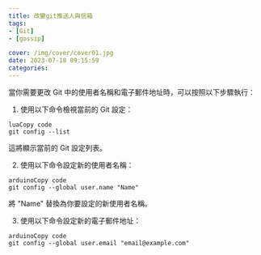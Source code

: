 ```yaml
---
title: 改變git推送人與信箱
tags:
- [Git]
- [gossip]

cover: /img/cover/cover01.jpg
date: 2023-07-18 09:15:59
categories:
---
```


當你需要更改 Git 中的使用者名稱和電子郵件地址時，可以按照以下步驟執行：

1. 使用以下命令檢視當前的 Git 設定：

```
luaCopy code
git config --list

```

這將顯示當前的 Git 設定列表。

2. 使用以下命令設定新的使用者名稱：

```
arduinoCopy code
git config --global user.name "Name"

```

將 "Name" 替換為你要設定的新使用者名稱。

3. 使用以下命令設定新的電子郵件地址：

```
arduinoCopy code
git config --global user.email "email@example.com"

```